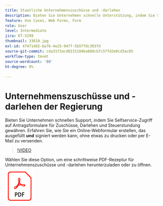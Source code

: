 ```yaml
---
title: Staatliche Unternehmenszuschüsse und -darlehen
description: Bieten Sie Unternehmen schnelle Unterstützung, indem Sie Self-Service-Zugriff auf Antragsformulare für Zuschüsse, Darlehen und Steuerstundung gewähren.
feature: Use Cases, Web Forms, Form
role: User
level: Intermediate
jira: KT-5299
thumbnail: 33810.jpg
exl-id: 47471402-6a7b-4e25-947f-5b5ffdc393fd
source-git-commit: cda31f3acd9215184ba88dcb7c5ffd3e0cd3ac05
workflow-type: tm+mt
source-wordcount: '80'
ht-degree: 0%

---
```


# Unternehmenszuschüsse und -darlehen der Regierung

Bieten Sie Unternehmen schnellen Support, indem Sie Selfservice-Zugriff auf Antragsformulare für Zuschüsse, Darlehen und Steuerstundung gewähren. Erfahren Sie, wie Sie ein Online-Webformular erstellen, das ausgefüllt **und** signiert werden kann, ohne etwas zu drucken oder per E-Mail zu versenden.

>[!VIDEO](https://video.tv.adobe.com/v/33810?quality=12&learn=on&hidetitle=true)

Wählen Sie diese Option, um eine schrittweise PDF-Rezeptur für Unternehmenszuschüsse und -darlehen herunterzuladen oder zu öffnen.

[![PDF-Rezept herunterladen](../assets/acrobat_PDF_96.png)](../assets/UseCaseRecipe-EN-CreatingWebForms.pdf)
